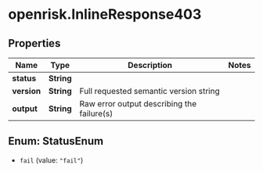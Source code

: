 # openrisk.InlineResponse403

## Properties

Name | Type | Description | Notes
------------ | ------------- | ------------- | -------------
**status** | **String** |  | 
**version** | **String** | Full requested semantic version string | 
**output** | **String** | Raw error output describing the failure(s) | 



## Enum: StatusEnum


* `fail` (value: `"fail"`)




